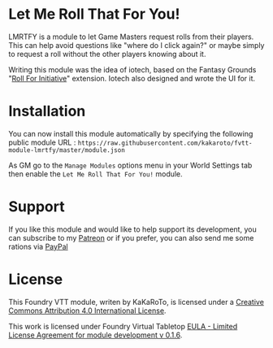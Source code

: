 # Let Me Roll That For You!

LMRTFY is a module to let Game Masters request rolls from their players. This can help avoid questions like "where do I click again?" or maybe simply to request a roll without the other players knowing about it.

Writing this module was the idea of iotech, based on the Fantasy Grounds "[Roll For Initiative](https://www.fantasygrounds.com/forums/showthread.php?45234)" extension. Iotech also designed and wrote the UI for it.

# Installation

You can now install this module automatically by specifying the following public module URL : `https://raw.githubusercontent.com/kakaroto/fvtt-module-lmrtfy/master/module.json`

As GM go to the `Manage Modules` options menu in your World Settings tab then enable the `Let Me Roll That For You!` module.

# Support

If you like this module and would like to help support its development, you can subscribe to my [Patreon](https://www.patreon.com/kakaroto) or if you prefer, you can also send me some rations via [PayPal](https://paypal.me/KaKaRoTo)

# License
This Foundry VTT module, writen by KaKaRoTo, is licensed under a [Creative Commons Attribution 4.0 International License](http://creativecommons.org/licenses/by/4.0/).

This work is licensed under Foundry Virtual Tabletop [EULA - Limited License Agreement for module development v 0.1.6](http://foundryvtt.com/pages/license.html).